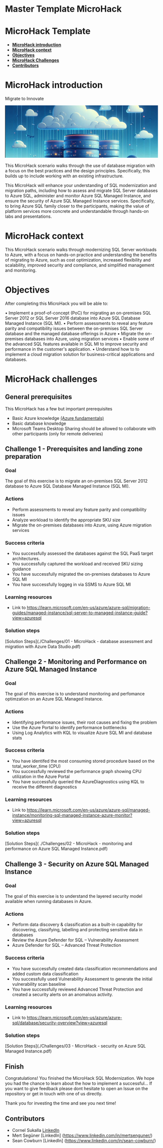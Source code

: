 # **Master Template MicroHack**
# **MicroHack Template**

- [**MicroHack introduction**](#MicroHack-introduction)
- [**MicroHack context**](#microhack-context)
- [**Objectives**](#objectives)
- [**MicroHack Challenges**](#microhack-challenges)
- [**Contributors**](#contributors)
# MicroHack introduction

Migrate to Innovate 

![image](./Images/SQLMicroHack.png)

This MicroHack scenario walks through the use of database migration with a focus on the best practices and the design principles. Specifically, this builds up to include working with an existing infrastructure.

This MicroHack will enhance your understanding of SQL modernization and migration paths, including how to assess and migrate SQL Server databases to Azure SQL, administer and monitor Azure SQL Managed Instance, and ensure the security of Azure SQL Managed Instance services. Specifically, to bring Azure SQL family closer to the participants, making the value of platform services more concrete and understandable through hands-on labs and presentations.



# MicroHack context
This MicroHack scenario walks through modernizing SQL Server workloads to Azure, with a focus on hands-on practice and understanding the benefits of migrating to Azure, such as cost optimization, increased flexibility and scalability, improved security and compliance, and simplified management and monitoring.

# Objectives

After completing this MicroHack you will be able to:

• Implement a proof-of-concept (PoC) for migrating an on-premises SQL Server 2012 or SQL Server 2016 database into Azure SQL Database Managed Instance  (SQL MI).
• Perform assessments to reveal any feature parity and compatibility issues between the on-premises SQL Server database and the managed database offerings in Azure
• Migrate the on-premises databases into Azure, using migration services 
• Enable some of the advanced SQL features available in SQL MI to improve security and performance in the customer's application. 
• Understand how to to implement a cloud migration solution for business-critical applications and databases.

# MicroHack challenges

## General prerequisites

This MicroHack has a few but important prerequisites

- Basic Azure knowledge [(Azure fundamentals)](https://learn.microsoft.com/en-us/training/paths/azure-fundamentals-describe-azure-architecture-services/)
- Basic database knowledge 
- Microsoft Teams Desktop Sharing should be allowed to collaborate with other participants (only for remote deliveries)

## Challenge 1 - Prerequisites and landing zone preparation 

### Goal 

The goal of this exercise is to migrate an on-premises SQL Server 2012 database to Azure SQL Database Managed Instance (SQL MI).

### Actions

* Perform assessments to reveal any feature parity and compatibility issues 
* Analyze workload to identify the appropriate SKU size
* Migrate the on-premises databases into Azure, using Azure migration services

### Success criteria

* You successfully assessed the databases against the SQL PaaS target architectures. 
* You successfully captured the workload and received SKU sizing guidance 
* You have successfully migrated the on-premises databases to Azure SQL MI 
* You have successfully loggeg in via SSMS to Azure SQL MI 

### Learning resources
* Link to https://learn.microsoft.com/en-us/azure/azure-sql/migration-guides/managed-instance/sql-server-to-managed-instance-guide?view=azuresql

### Solution steps 

[Solution Steps](./Challenges/01 - MicroHack - database assessment and migration with Azure Data Studio.pdf)

## Challenge 2 - Monitoring and Performance on Azure SQL Managed Instance

### Goal 

The goal of this exercise is to understand monitoring and perfomance optimzation on an Azure SQL Managed Instance. 

### Actions

* Identifying performance issues, their root causes and fixing the problem
* Use the Azure Portal to identify performance bottlenecks
* Using Log Analytics with KQL to visualize Azure SQL MI and database stats

### Success criteria

* You have identifed the most consuming stored procedure based on the total_worker_time (CPU)
* You successfully reviewed the performance graph showing CPU utilization in the Azure Portal
* You have successfully queried the AzureDiagnostics using KQL to receive the different diagnostics

### Learning resources
* Link to https://learn.microsoft.com/en-us/azure/azure-sql/managed-instance/monitoring-sql-managed-instance-azure-monitor?view=azuresql

### Solution steps

[Solution Steps]( ./Challenges/02 - MicroHack - monitoring and performance on Azure SQL Managed Instance.pdf)

## Challenge 3 - Security on Azure SQL Managed Instance

### Goal 

The goal of this exercise is to understand the layered security model available when running databases in Azure.

### Actions

* Perform data discovery & classification as a built-in capability for discovering, classifying, labelling and protecting sensitive data in databases
* Review the Azure Defender for SQL – Vulnerability Assessment
* Azure Defender for SQL – Advanced Threat Protection

### Success criteria

* You have successfully created data classification recommendations and added custom data classification
* You successfully used Vulnerability Assessment to generate the initial vulnerability scan baseline
* You have successfully reviewed Advanced Threat Protection and created a security alerts on an anomalous activity.

### Learning resources
* Link to https://learn.microsoft.com/en-us/azure/azure-sql/database/security-overview?view=azuresql

### Solution steps

[Solution Steps](./Challenges/03 - MicroHack - security on Azure SQL Managed Instance.pdf)


## Finish

Congratulations! You finished the MicroHack SQL Modernization. We hope you had the chance to learn about the how to implement a successful...
If you want to give feedback please dont hesitate to open an Issue on the repository or get in touch with one of us directly.

Thank you for investing the time and see you next time!


## Contributors
* Cornel Sukalla [LinkedIn](https://www.linkedin.com/in/cornelsukalla/)
* Mert Següner [LinkedIn] (https://www.linkedin.com/in/mertsenguner/)
* Sean Cowburn [LinkedIn] (https://www.linkedin.com/in/sean-cowburn/)
